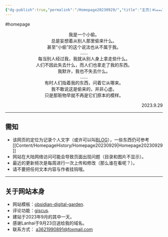```yaml
---
{"dg-publish":true,"permalink":"/Homepage20230929/","title":"主页|𝒰𝓇𝒶𝓃𝓈","tags":["homepage","gardenEntry","gardenEntry","gardenEntry"],"dgShowLocalGraph":true,"created":"","updated":""}
---
```


#homepage 
<center>我是一个小偷。</center>
<center>总是妄想着从别人那里偷来什么。</center>
<center>甚至“小偷”的这个说法也从不属于我。</center>
<center>……</center>
<center>每当别人经过我，我就从别人身上拿走些什么。</center>
<center>人们不因此失去什么，而人们也拿走了我的东西。</center>
<center>我默许，我也不失去什么。</center>
<center>……</center>
<center>有时人们指着我的东西，问着它从哪来。</center>
<center>我不敢说这是偷来的，并非心虚。</center>
<center>只是那赃物早就不再是它们原本的模样。</center>
<p align="right">2023.9.29</p>

---
## 需知
- 该网页的定位为记录个人文字（或许可以叫[BLOG](https://zh.wikipedia.org/wiki/%E7%B6%B2%E8%AA%8C)），一些东西仍可参考[[Content/HomepageHistory/Homepage20230929\|Homepage20230929]]
- 网站在大陆网络访问可能会导致页面出现问题（目录和图片不显示）。
- 最近的更新频次是每周进行一次上传和修改（那么谁在看呢？）。
- 请不要把任何文本内容与作者挂钩哦。

---
## 关于网站本身
- 网站模板：[obsidian-digital-garden](https://github.com/oleeskild/obsidian-digital-garden).
- 评论功能：[giscus](https://github.com/giscus/giscus).
- 建站于2023年9月的其中一天。
- 感谢Lanhai于9月23日送给我的域名。
- 联系方式： a3621990891@foxmail.com